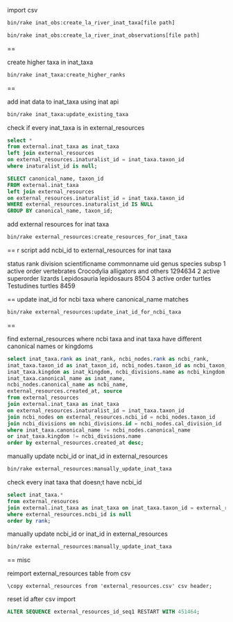 import csv

```bash
bin/rake inat_obs:create_la_river_inat_taxa[file path]

bin/rake inat_obs:create_la_river_inat_observations[file path]
```

==

create higher taxa in inat_taxa

```bash
bin/rake inat_taxa:create_higher_ranks
```

==

add inat data to inat_taxa using inat api

```bash
bin/rake inat_taxa:update_existing_taxa
```

check if every inat_taxa is in external_resources

```sql
select *
from external.inat_taxa as inat_taxa
left join external_resources
on external_resources.inaturalist_id = inat_taxa.taxon_id
where inaturalist_id is null;

SELECT canonical_name, taxon_id
FROM external.inat_taxa
left join external_resources
on external_resources.inaturalist_id = inat_taxa.taxon_id
WHERE external_resources.inaturalist_id IS NULL
GROUP BY canonical_name, taxon_id;
```

add external resources for inat taxa

```bash
bin/rake external_resources:create_resources_for_inat_taxa
```

==
r script
add ncbi_id to external_resources for inat taxa

status rank division scientificname commonname uid genus species subsp
1 active order vertebrates Crocodylia alligators and others 1294634
2 active superorder lizards Lepidosauria lepidosaurs 8504
3 active order turtles Testudines turtles 8459

==
update inat_id for ncbi taxa where canonical_name matches

```bash
bin/rake external_resources:update_inat_id_for_ncbi_taxa
```

==

find external_resources where ncbi taxa and inat taxa have different
canonical names or kingdoms

```sql
select inat_taxa.rank as inat_rank, ncbi_nodes.rank as ncbi_rank,
inat_taxa.taxon_id as inat_taxon_id, ncbi_nodes.taxon_id as ncbi_taxon_id,
inat_taxa.kingdom as inat_kingdom, ncbi_divisions.name as ncbi_kingdom,
inat_taxa.canonical_name as inat_name,
ncbi_nodes.canonical_name as ncbi_name,
external_resources.created_at, source
from external_resources
join external.inat_taxa as inat_taxa
on external_resources.inaturalist_id = inat_taxa.taxon_id
join ncbi_nodes on external_resources.ncbi_id = ncbi_nodes.taxon_id
join ncbi_divisions on ncbi_divisions.id = ncbi_nodes.cal_division_id
where inat_taxa.canonical_name != ncbi_nodes.canonical_name
or inat_taxa.kingdom != ncbi_divisions.name
order by external_resources.created_at desc;
```

manually update ncbi_id or inat_id in external_resources

```bash
bin/rake external_resources:manually_update_inat_taxa
```

check every inat taxa that doesn;t have ncbi_id

```sql
select inat_taxa.*
from external_resources
join external.inat_taxa as inat_taxa on inat_taxa.taxon_id = external_resources.inaturalist_id
where external_resources.ncbi_id is null
order by rank;
```

manually update ncbi_id or inat_id in external_resources

```bash
bin/rake external_resources:manually_update_inat_taxa
```

==
misc

reimport external_resources table from csv

```
\copy external_resources from 'external_resources.csv' csv header;
```

reset id after csv import

```sql
ALTER SEQUENCE external_resources_id_seq1 RESTART WITH 451464;
```
